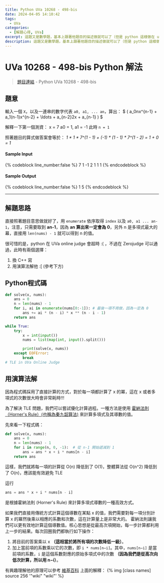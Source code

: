 ```yaml
---
title: Python UVa 10268 - 498-bis
date: 2024-04-05 14:10:42
tags:
  - UVa
categories:
  - [解題心得, UVa]
excerpt: 這題又是數學題，基本上跟著他題目的描述做就可以了（但是 python 這樣做在 uva online judge 上面會超時，文章內會提到如何解決） - Python UVa 10268 - 498-bis 解題心得
description: 這題又是數學題，基本上跟著他題目的描述做就可以了（但是 python 這樣做在 uva online judge 上面會超時，文章內會提到如何解決） - Python UVa 10268 - 498-bis 解題心得
---
```

# UVa 10268 - 498-bis Python 解法

>[題目連結](https://onlinejudge.org/index.php?option=onlinejudge&Itemid=8&category=14&page=show_problem&problem=1209) - Python UVa 10268 - 498-bis


## 題意
輸入一個 `X`，以及一連串的數字代表 `a0, a1, ... an`，算出：
$ \( a_0nx^{n-1} + a_1(n-1)x^{n-2} + \ldots + a_{n-2}2x + a_{n-1} \) $

解釋一下第一個測資：
x = 7
a0 = 1, a1 = -1
此時 `n = 1`

照著題目的算式做答案會等於： *1 * 1 * 7^(1 - 1) + (-1) * (1 - 1) * 7^(1 - 2) = 1 + 0 = 1*

#### Sample Input 
{% codeblock line_number:false %}
7
1 -1
2
1 1 1
{% endcodeblock %}

#### Sample Output 
{% codeblock line_number:false %}
1
5
{% endcodeblock %}

---

## 解題思路
直接照著題目意思做就好了，用 `enumerate` 依序取得 `index` 以及 `a0, a1 ... an-1`，注意，只需要取到 **an-1**，因為 **an 算出來一定會為 0**，另外 n 是多項式最大的幕，直接用 `len(nums) - 1` 就可以得到 n 的值。

很可惜的是，python 在 UVa online judge 會超時 :( ，不過在 Zerojudge 可以通過，此時有兩個選擇：
1. 換 C++ 寫
2. 用演算法解他 :[ (參考下方)

## Python程式碼
```python
def solve(x, nums):
    ans = 0
    n = len(nums) - 1
    for i, ai in enumerate(nums[0:-1]): # 最後一項不用做，因為一定為 0
        ans += ai * (n - i) * x ** (n - i - 1)
    return ans

while True:
    try:
        x = int(input())
        nums = list(map(int, input().split()))

        print(solve(x, nums))
    except EOFError:
        break
# TLE in UVa Online Judge
```

## 用演算法解
因為程式碼採用了直接計算的方式，對於每一項都計算了 x 的冪，這在 x 或者多項式的次數很大時會非常耗時!!!

為了解決 TLE 問題，我們可以嘗試優化計算過程。一種方法是使用 [霍納法則（Horner's Rule）(也稱為秦九韶算法)](https://wikimedia.org/api/rest_v1/media/math/render/svg/fae76b2d1f6c192ce13b893ef49233cfc03b7dd6)  來計算多項式及其導數的值。

先來看一下程式碼：
```python
def solve(x, nums):
    ans = 0
    n = len(nums) - 1
    for i in range(n, 0, -1):  # 從 n-1 開始遞減到 1
        ans = ans * x + i * nums[n - i]
    return ans
```
這樣，我們就將每一項的計算從 O(n) 降低到了 O(1)，整體算法從 O(n^2) 降低到了 O(n)，應該能有效避免 TLE

這行
```python
ans = ans * x + i * nums[n - i]
```
是根據霍納法則 (Horner's Rule) 來計算多項式導數的一種高效方式。

如果我們直接用傳統方式計算這個導數在某點 x 的值，我們需要對每一項分別計算 x 的冪然後乘以相應的系數和次數，這在計算量上是非常大的。
霍納法則讓我們可以更有效地計算這個導數值。核心思想是從最高次項開始，每一步計算都利用上一步的結果。每次回圈我們都執行如下操作：

1. 將目前的答案乘以 x **（這相當於將所有項的次數降低一級）**。
2. 加上當前項的系數乘以它的次數，即 `i * nums[n−i]`。其中，`nums[n−i]` 是當前項的系數，`i` 是這個系數對應的原始多項式中的次數 **（因為我們是從高次向低次計算，所以用 n−i）**。

有興趣理解他的原理可以參考 [維基百科](https://zh.wikipedia.org/zh-tw/%E7%A7%A6%E4%B9%9D%E9%9F%B6%E7%AE%97%E6%B3%95) 上面的解釋：
{% img [class names] source 256  '"wiki" "wiki"' %}